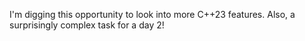 I'm digging this opportunity to look into more C++23 features. Also, a surprisingly complex task for a day 2!
